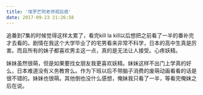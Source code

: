 ```yaml
---
title: '埃罗芒阿老师观后感'
date: 2017-09-23 21:26:58
---
```






追番到7集的时候觉得这样太累了，看完kill la kill以后想把之前看了一半的番补完才去看的。剧情在我这个大学毕业了的宅男看来非常不科学，日本的高中生真是厉害。而且所有的妹子都喜欢男主这一点，真的是无法让人接受。心疼妖精。

妹妹虽然很萌，但是如果要找女朋友我更喜欢妖精。妹妹这样不出门上学真的好么，日本难道没有义务教育么。作为下班以后不带脑子消费的废萌动画看看的话是很不错的。妹妹也很萌。其他倒也没什么感想，俺妹我只看了一半，等看完俺妹之后在说。